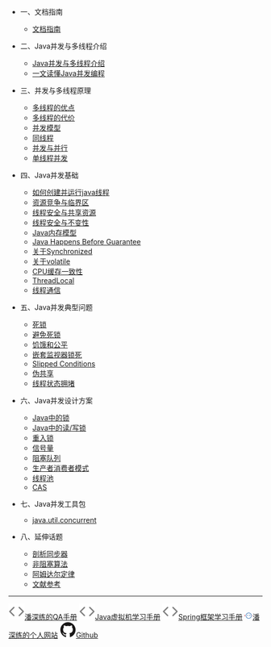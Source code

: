 <!-- zh-cn/_sidebar.md -->

* 一、文档指南

  * [文档指南](/zh-cn/README.md)

* 二、Java并发与多线程介绍

  * [Java并发与多线程介绍](zh-cn/00-Java-Concurrency-and-Multithreading-Tutorial.md)
  * [一文读懂Java并发编程](zh-cn/00-java-concurrency-about.md)

* 三、并发与多线程原理

  * [多线程的优点](zh-cn/01-Multithreading-Benefits.md)
  * [多线程的代价](zh-cn/01-Multithreading-Costs.md)
  * [并发模型](zh-cn/01-Concurrency-Models.md)
  * [同线程](zh-cn/01-Same-threading.md)
  * [并发与并行](zh-cn/01-Concurrency-vs-Parallelism.md)
  * [单线程并发](zh-cn/01-Single-threaded-Concurrency.md)

* 四、Java并发基础

  * [如何创建并运行java线程](zh-cn/02-Creating-and-Starting-Java-Threads.md)
  * [资源竞争与临界区](zh-cn/02-Race-Conditions-and-Critical-Sections.md)
  * [线程安全与共享资源](zh-cn/02-Thread-Safety-and-Shared-Resources.md)
  * [线程安全与不变性](zh-cn/02-Thread-Safety-and-Immutability.md)
  * [Java内存模型](zh-cn/02-Java-Memory-Model.md)
  * [Java Happens Before Guarantee](zh-cn/02-Java-Happens-Before-Guarantee.md)
  * [关于Synchronized](zh-cn/02-Java-Synchronized-Blocks.md)
  * [关于volatile](zh-cn/02-Java-Volatile-Keyword.md)
  * [CPU缓存一致性](zh-cn/02-CPU-Cache-Coherence-in-Java-Concurrency.md)
  * [ThreadLocal](zh-cn/02-Java-ThreadLocal.md)
  * [线程通信](zh-cn/02-Java-Thread-Signaling.md)

* 五、Java并发典型问题

  * [死锁](zh-cn/03-Deadlock.md)
  * [避免死锁](zh-cn/03-Deadlock-Prevention.md)
  * [饥饿和公平](zh-cn/03-Starvation-and-Fairness.md)
  * [嵌套监视器锁死](zh-cn/03-Nested-Monitor-Lockout.md)
  * [Slipped Conditions](zh-cn/03-Slipped-Conditions.md)
  * [伪共享](zh-cn/03-False-Sharing.md)
  * [线程状态拥堵](zh-cn/03-Thread-Congestion.md)

* 六、Java并发设计方案

  * [Java中的锁](zh-cn/04-Locks-in-Java.md)
  * [Java中的读/写锁](zh-cn/04-Read-Write-Locks-in-Java.md)
  * [重入锁](zh-cn/04-Reentrance-Lockout.md)
  * [信号量](zh-cn/04-Semaphores.md)
  * [阻塞队列](zh-cn/04-Blocking-Queues.md)
  * [生产者消费者模式](zh-cn/04-The-Producer-Consumer-Pattern)
  * [线程池](zh-cn/04-Thread-Pools.md)
  * [CAS](zh-cn/04-Compare-and-Swap.md)

* 七、Java并发工具包

  * [java.util.concurrent](http://tutorials.jenkov.com/java-util-concurrent/index.html)

* 八、延伸话题

  * [剖析同步器](zh-cn/06-Anatomy-of-a-Synchronizer.md)
  * [非阻塞算法](zh-cn/06-Non-blocking-Algorithms.md)
  * [阿姆达尔定律](zh-cn/06-Amdahl-s-Law.md)
  * [文献参考](zh-cn/06-References.md)

---

<a href="http://qa.panshenlian.com/" target="_blank" rel="noopener" title="潘深练的QA手册"><img src="/_media/code.svg">潘深练的QA手册</a>
<a href="http://jvm.panshenlian.com/#/zh-cn/" target="_blank" rel="noopener" title="Java虚拟机学习手册"><img src="/_media/code.svg">Java虚拟机学习手册</a>
<a href="http://spring.panshenlian.com/" target="_blank" rel="noopener" title="Spring框架学习手册"><img src="/_media/code.svg">Spring框架学习手册</a>
<a href="https://www.panshenlian.com/" target="_blank" rel="noopener" title="潘深练的个人网站"><img src="/_media/panshenlian.png">潘深练的个人网站</a>
<a href="https://github.com/senlypan/concurrent-programming-docs" target="_blank" rel="noopener" title="Github"><img src="/_media/github.svg">Github</a>